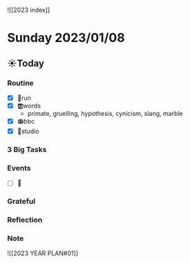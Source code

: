 ![[2023 index]]
# Sunday 2023/01/08
## ☀Today
### Routine
- [x] 🏃run
- [x] 🆎words
	- primate, gruelling, hypothesis, cynicism, slang, marble
- [x] 📻bbc
- [x] 📘studio
### 3 Big Tasks
### Events
* [ ] 📆
### Grateful
### Reflection
### Note

![[2023 YEAR PLAN#01]]